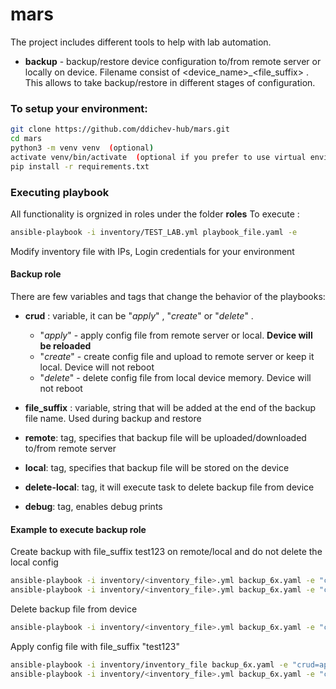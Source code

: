 # mars
The project includes different tools to help with lab automation.
- __backup__ - backup/restore device configuration to/from remote server or locally on device. 
               Filename consist of <device_name>_<file_suffix> . This allows to take backup/restore in different stages of configuration.



### To setup your environment:
```bash
git clone https://github.com/ddichev-hub/mars.git
cd mars
python3 -m venv venv  (optional)
activate venv/bin/activate  (optional if you prefer to use virtual environment)
pip install -r requirements.txt
```


### __Executing playbook__

All functionality is orgnized in roles under the folder __roles__
To execute :
```bash
ansible-playbook -i inventory/TEST_LAB.yml playbook_file.yaml -e
```

Modify inventory file with IPs, Login credentials for your environment

#### __Backup role__

There are few variables and tags that change the behavior of the playbooks:
 - __crud__ : variable, it can be "_apply_" , "_create_" or "_delete_" .
    - "_apply_" - apply config file from remote server or local. __Device will be reloaded__
    - "_create_" - create config file and upload to remote server or keep it local. Device will not reboot
    - "_delete_" - delete config file from local device memory. Device will not reboot

 - __file_suffix__ : variable, string that will be added at the end of the backup file name. Used during backup and restore

 - __remote__: tag, specifies that backup file will be uploaded/downloaded to/from remote server
 - __local__: tag, specifies that backup file will be stored on the device
 - __delete-local__: tag, it will execute task to delete backup file from device
 - __debug__: tag, enables debug prints

#### __Example to execute backup role__
 Create backup with file_suffix test123 on remote/local and do not delete the local config
```bash
ansible-playbook -i inventory/<inventory_file>.yml backup_6x.yaml -e "crud=create file_suffix=test123" -t [remote|local] --skip-tags delete-local,debug
ansible-playbook -i inventory/<inventory_file>.yml backup_6x.yaml -e "crud=create file_suffix=test123" -t remote --skip-tags debug
```

Delete backup file from device
```bash
ansible-playbook -i inventory/<inventory_file>.yml backup_6x.yaml -e "crud=delete file_suffix=test123" -t local --skip-tags debug
```

Apply config file with file_suffix "test123" 
```bash
ansible-playbook -i inventory/inventory_file backup_6x.yaml -e "crud=apply, file_suffix=test123"  -t [local|remote] --skip-tags debug
ansible-playbook -i inventory/<inventory_file>.yml backup_6x.yaml -e "crud=apply file_suffix=test123" -t remote
```